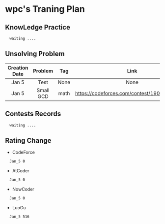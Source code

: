 # wpc's Traning Plan
## KnowLedge Practice
```latex
  waiting ....
```
## Unsolving Problem
| Creation Date | Problem | Tag | Link | Difficulty | Solved Date |
| :----------: | :----------: | :----------: | :----------: | :----------: | :----------: |
| Jan 5 | Test | None | None | None | *Accepted* |    
| Jan 5 | Small GCD | math | https://codeforces.com/contest/1900/problem/D | CF_2000 | *Unaccepted* |

## Contests Records
```latex
  waiting ....
```
## Rating Change
- CodeForce
```latex
  Jan_5 0
```
- AtCoder
```latex
  Jan_5 0
```
- NowCoder
```latex
  Jan_5 0
```
- LuoGu
```latex
  Jan_5 516
```
